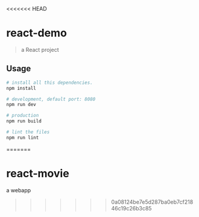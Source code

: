 <<<<<<< HEAD
# react-demo

> a React project

## Usage

```bash
# install all this dependencies.
npm install

# development, default port: 8080
npm run dev

# production
npm run build

# lint the files
npm run lint
```
=======
# react-movie
a webapp 
>>>>>>> 0a08124be7e5d287ba0eb7cf21846c19c26b3c85
